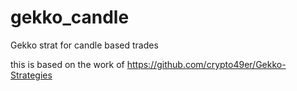 # gekko_candle
Gekko strat for candle based trades

this is based on the work of https://github.com/crypto49er/Gekko-Strategies
